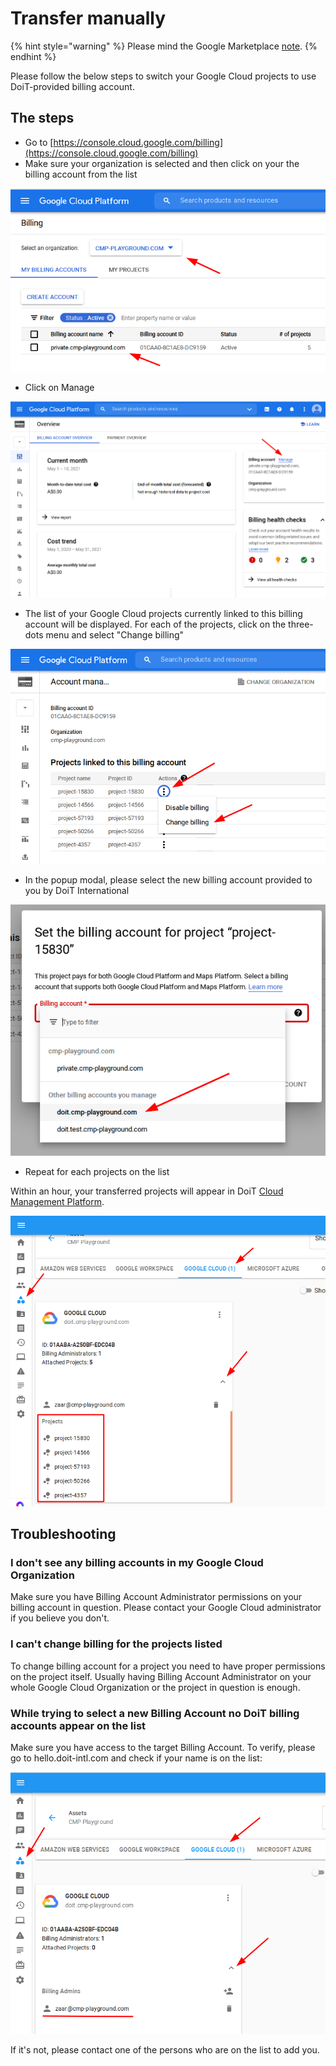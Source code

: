 # Transfer manually

{% hint style="warning" %}
Please mind the Google Marketplace [note](./).
{% endhint %}

Please follow the below steps to switch your Google Cloud projects to use DoiT-provided billing account.

## The steps

* Go to [https://console.cloud.google.com/billing](https://console.cloud.google.com/billing)
* Make sure your organization is selected and then click on your the billing account from the list

![A screenshot showing you the organization selection menu and the billing account list](<../../.gitbook/assets/image (62) (1).png>)

* Click on Manage

![A screenshot showing the location of the Manager option](<../../.gitbook/assets/image (65) (1).png>)

* The list of your Google Cloud projects currently linked to this billing account will be displayed. For each of the projects, click on the three-dots menu and select "Change billing"

![A screenshot showing the location of the Change Billing option](<../../.gitbook/assets/image (63) (1).png>)

* In the popup modal, please select the new billing account provided to you by DoiT International

![A screenshot showing you the billing account dropdown menu](<../../.gitbook/assets/image (60) (1).png>)

* Repeat for each projects on the list

Within an hour, your transferred projects will appear in DoiT [Cloud Management Platform](https://hello.doit-intl.com).

![A screenshot showing you how to access the list of transferred projects](<../../.gitbook/assets/image (61) (1).png>)

## Troubleshooting

### I don't see any billing accounts in my Google Cloud Organization

Make sure you have Billing Account Administrator permissions on your billing account in question. Please contact your Google Cloud administrator if you believe you don't.

### I can't change billing for the projects listed

To change billing account for a project you need to have proper permissions on the project itself. Usually having Billing Account Administrator on your whole Google Cloud Organization or the project in question is enough.

### While trying to select a new Billing Account no DoiT billing accounts appear on the list

Make sure you have access to the target Billing Account. To verify, please go to hello.doit-intl.com and check if your name is on the list:

![A screenshot showing you how to verify you have access to the billing account](<../../.gitbook/assets/image (59) (1).png>)

If it's not, please contact one of the persons who are on the list to add you.
